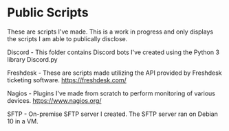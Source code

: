 # Public Scripts

These are scripts I've made. This is a work in progress and only displays the scripts I am able to publically disclose.

Discord - This folder contains Discord bots I've created using the Python 3 library Discord.py

Freshdesk - These are scripts made utilizing the API provided by Freshdesk ticketing software. 
https://freshdesk.com/

Nagios - Plugins I've made from scratch to perform monitoring of various devices.
https://www.nagios.org/

SFTP - On-premise SFTP server I created. The SFTP server ran on Debian 10 in a VM. 
